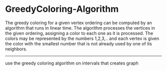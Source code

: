 # GreedyColoring-Algorithm
The greedy coloring for a given vertex ordering can be computed by an algorithm that runs in linear time.
The algorithm processes the vertices in the given ordering, assigning a color to each one as it is processed. 
The colors may be represented by the numbers 1,2,3,..
and each vertex is given the color with the smallest number that is not already used by one of its neighbors.


------------------------------------------------------------------------------------------------------------
use the greedy coloring algorithm on intervals that creates graph

